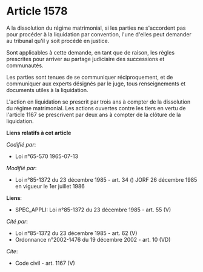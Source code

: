 # Article 1578

A la dissolution du régime matrimonial, si les parties ne s'accordent pas pour procéder à la liquidation par convention,
l'une d'elles peut demander au tribunal qu'il y soit procédé en justice. 

Sont applicables à cette demande, en tant que de raison, les règles prescrites pour arriver au partage judiciaire des
successions et communautés. 

Les parties sont tenues de se communiquer réciproquement, et de communiquer aux experts désignés par le juge, tous
renseignements et documents utiles à la liquidation.

L'action en liquidation se prescrit par trois ans à compter de la dissolution du régime matrimonial. Les actions ouvertes
contre les tiers en vertu de l'article 1167 se prescrivent par deux ans à compter de la clôture de la liquidation.

**Liens relatifs à cet article**

_Codifié par_:

  - Loi n°65-570 1965-07-13

_Modifié par_:

  - Loi n°85-1372 du 23 décembre 1985 - art. 34 () JORF 26 décembre 1985 en vigueur le 1er juillet 1986

**Liens**:

  - SPEC_APPLI: Loi n°85-1372 du 23 décembre 1985 - art. 55 (V)

_Cité par_:

  - Loi n°85-1372 du 23 décembre 1985 - art. 62 (V)
  - Ordonnance n°2002-1476 du 19 décembre 2002 - art. 10 (VD)

_Cite_:

  - Code civil - art. 1167 (V)
